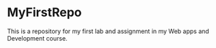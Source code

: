 # MyFirstRepo
This is a repository for my first lab and assignment in my Web apps and Development course.
